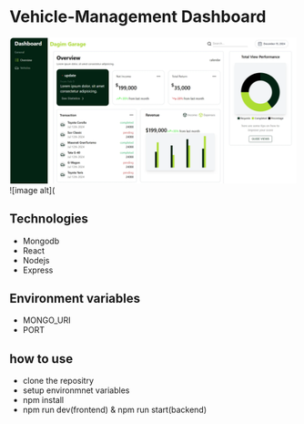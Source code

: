 # Vehicle-Management Dashboard

![image alt](https://github.com/dagiStark/vehicle-management/blob/c8669f4ee8bbf0d6d7c3d634c783baa4de8a5c3e/veh1.webp)
![image alt](
## Technologies
* Mongodb
* React
* Nodejs
* Express

## Environment variables
* MONGO_URI
* PORT

## how to use
* clone the repositry
* setup environmnet variables
* npm install 
* npm run dev(frontend) & npm run start(backend)
